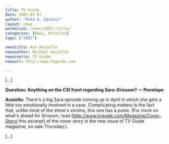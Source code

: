 ```yaml
---
title: TV Guide 
date: 2007-02-07
author: "Mika A. Epstein"
layout: news
permalink: /news/2007/:title/
categories: [News, Articles]
tags: ["2007"]

newstitle: Ask Ausiello
newsauthor: Michael Ausiello
newssource: TV Guide 
newsurl: http://www.tvguide.com

---
```


[...]

**Question: Anything on the CSI front regarding Sara-Grissom? &#8212; Penelope**

**Ausiello:** There's a big Sara episode coming up in April in which she gets a little too emotionally involved in a case. Complicating matters is the fact that, unlike most of the show's victims, this one has a pulse. (For more on what's ahead for Srissom, read [http://www.tvguide.com/Magazine/Cover-Story/ this excerpt] of the cover story in the new issue of TV Guide magazine, on sale Thursday.).

[...]